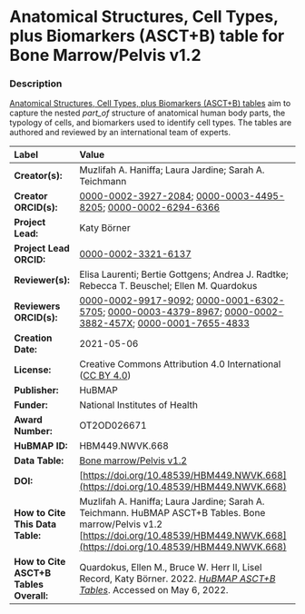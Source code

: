 # Anatomical Structures, Cell Types, plus Biomarkers (ASCT+B) table for Bone Marrow/Pelvis v1.2

### Description
[Anatomical Structures, Cell Types, plus Biomarkers (ASCT+B) tables](https://hubmapconsortium.github.io/ccf/pages/ccf-anatomical-structures.html) aim to capture the nested *part_of* structure of anatomical human body parts, the typology of cells, and biomarkers used to identify cell types. The tables are authored and reviewed by an international team of experts.

| Label | Value |
| :------------- |:-------------|
| **Creator(s):** | Muzlifah A. Haniffa; Laura Jardine; Sarah A. Teichmann |
| **Creator ORCID(s):** | [0000-0002-3927-2084](https://orcid.org/0000-0002-3927-2084); [0000-0003-4495-8205](https://orcid.org/0000-0003-4495-8205); [0000-0002-6294-6366](https://orcid.org/0000-0002-6294-6366) |
| **Project Lead:** | Katy B&ouml;rner |
| **Project Lead ORCID:** | [0000-0002-3321-6137](https://orcid.org/0000-0002-3321-6137) |
| **Reviewer(s):** | Elisa Laurenti; Bertie Gottgens; Andrea J. Radtke; Rebecca T. Beuschel; Ellen M. Quardokus
| **Reviewers ORCID(s):** | [0000-0002-9917-9092](https://orcid.org/0000-0002-9917-9092); [0000-0001-6302-5705](https://orcid.org/0000-0001-6302-5705); [0000-0003-4379-8967](0000-0003-4379-8967); [0000-0002-3882-457X](https://orcid.org/0000-0002-3882-457X); [0000-0001-7655-4833](https://orcid.org/0000-0001-7655-4833)
| **Creation Date:** | 2021-05-06 |
| **License:** | Creative Commons Attribution 4.0 International ([CC BY 4.0](https://creativecommons.org/licenses/by/4.0/)) |
| **Publisher:** | HuBMAP |
| **Funder:** | National Institutes of Health |
| **Award Number:** | OT2OD026671 |
| **HuBMAP ID:** | HBM449.NWVK.668 |
| **Data Table:** | [Bone marrow/Pelvis v1.2](https://hubmapconsortium.github.io/ccf-releases/v1.2/asct-b/ASCT-B_VH_BoneMarrow_Pelvis.csv) |
| **DOI:** | [https://doi.org/10.48539/HBM449.NWVK.668](https://doi.org/10.48539/HBM449.NWVK.668) |
| **How to Cite This Data Table:** | Muzlifah A. Haniffa; Laura Jardine; Sarah A. Teichmann. HuBMAP ASCT+B Tables. Bone marrow/Pelvis v1.2 [https://doi.org/10.48539/HBM449.NWVK.668](https://doi.org/10.48539/HBM449.NWVK.668) |
| **How to Cite ASCT+B Tables Overall:** | Quardokus, Ellen M., Bruce W. Herr II, Lisel Record, Katy B&ouml;rner. 2022. [*HuBMAP ASCT+B Tables*](https://hubmapconsortium.github.io/ccf/pages/ccf-anatomical-structures.html). Accessed on May 6, 2022. |
